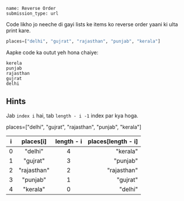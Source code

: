 ```ngMeta
name: Reverse Order
submission_type: url
```

Code likho jo neeche di gayi lists ke items ko reverse order yaani ki ulta print kare.

```python
places=["delhi", "gujrat", "rajasthan", "punjab", "kerala"]
```

Aapke code ka outut yeh hona chaiye:

```
kerela
punjab
rajasthan
gujrat
delhi
```

## Hints
Jab `index i` hai, tab `length - i -1` index par kya hoga.

places=["delhi", "gujrat", "rajasthan", "punjab", "kerala"]

| i     | places[i] | length - i| places[length - i] |
|-------|:---------:|:---------:|-------------------:|
|0      | "delhi"   |4          | "kerala"           |   
|1      | "gujrat"  |3          | "punjab"           |   
|2      |"rajasthan"|2          | "rajasthan"        |   
|3      | "punjab"  |1          | "gujrat"           |   
|4      | "kerala"  |0          | "delhi"            |   
